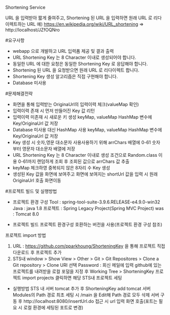 Shortening Service

URL 을 입력받아 짧게 줄여주고, Shortening 된 URL 을 입력하면 원래 URL 로 리다이렉트하는 URL
예) https://en.wikipedia.org/wiki/URL_shortening => http://localhost/JZfOQNro

#요구사항

* webapp 으로 개발하고 URL 입력폼 제공 및 결과 출력
* URL Shortening Key 는 8 Character 이내로 생성되어야 합니다.
* 동일한 URL 에 대한 요청은 동일한 Shortening Key 로 응답해야 합니다.
* Shortening 된 URL 을 요청받으면 원래 URL 로 리다이렉트 합니다.
* Shortening Key 생성 알고리즘은 직접 구현해야 합니다. 
* Database 미사용


#문제해결전략

- 화면을 통해 입력받는 OriginaUrl의 입력이력 체크(valueMap 확인)
- 입력이력 존재 시 먼저 만들어진 Key 값 리턴
- 입력이력 미존재 시 새로운 키 생성 keyMap, valueMap HashMap 변수에 Key/OriginaUrl 값 저장
- Database 미사용 대신 HashMap 사용 keyMap, valueMap HashMap 변수에 Key/OriginaUrl 값 저장
- Key 생성 시 숫자,영문 대소문자 사용사용하기 위해 arrChars 배열에 0-61 숫자 부터 영문자 대소문자 배열에 저장
- URL Shortening Key 는 8 Character 이내로 생성 조건으로 Random.class 이용 0-61까지 랜덤하게 조회 후 조회된 값으로 arrChars 값 추출
- keyMap 체크하영 중복되지 않은 8자리 수 Key 생성 
- 생성된 Key 값을 화면에 보여주고 화면에 보여지는 shortUrl 값을 입력 시 원래 OriginaUrl 호출 화면이동


#프로젝트 빌드 및 실행방법

- 프로젝트 환경 구성
Tool : spring-tool-suite-3.9.6.RELEASE-e4.9.0-win32
Java : java 1.8
프로젝트 : Spring Legacy Project(Spring MVC Project)
was : Tomcat 8.0

- 프로젝트 빌드
프로젝트 환경구성 호환하는 버전을 사용(프로젝트 환경 구성 참조)

프로젝트 import 방법
1. URL : https://github.com/pparkhoung/ShorteningKey 을 통해 프로젝트 직접 다운로드 후 프로젝트 추가 
2. STS내 window > Show View > Other > Git > Git Repositores > Clone a Git repository > Clone URI 선택
Password : 회신 메일에 입력
github에 있는 프로젝트를 내려받을 로컬 포덜을 지정 후 Working Tree > ShorteningKey 프로젝트 import projects 클릭하면 해당 STS내 프로젝트 세팅

- 실행방법
STS 내 서버 tomcat 추가 후 ShorteningKey add 
tomcat 서버 Modules의 Path 경로 최초 세팅 시 /main 을 Edit해 Path 경로 모두 삭제
서버 구동 후 http://localhost:8080/insertUrl.do 접근 시 url 입력 화면 호출(포트는 필요 시 로컬 환경에 세팅된 포트로 변경)
